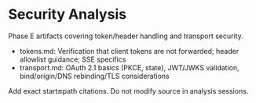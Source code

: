 # Security Analysis

Phase E artifacts covering token/header handling and transport security.

- tokens.md: Verification that client tokens are not forwarded; header allowlist guidance; SSE specifics
- transport.md: OAuth 2.1 basics (PKCE, state), JWT/JWKS validation, bind/origin/DNS rebinding/TLS considerations

Add exact start:end:path citations. Do not modify source in analysis sessions.